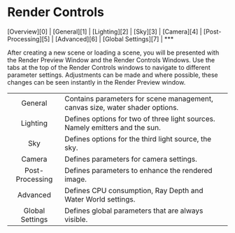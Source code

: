 <h1>Render Controls</h1>
[Overview][0] | [General][1] | [Lighting][2] | [Sky][3] | [Camera][4] | [Post-Processing][5] | [Advanced][6] | [Global Settings][7] |  
***

After creating a new scene or loading a scene, you will be presented with the Render Preview Window and the Render Controls Windows.  Use the tabs at the top of the Render Controls windows to navigate to different parameter settings.  Adjustments can be made and where possible, these changes can be seen instantly in the Render Preview window.

|           |           |
|:---------:|:----------|
|General    | Contains parameters for scene management, canvas size, water shader options. |
|Lighting   | Defines options for two of three light sources.  Namely emitters and the sun. |
|Sky        | Defines options for the third light source, the sky. |
|Camera     | Defines parameters for camera settings. |
|Post-Processing  | Defines parameters to enhance the rendered image. |
|Advanced   | Defines CPU consumption, Ray Depth and Water World settings. |
|Global Settings  | Defines global parameters that are always visible. |


[0]: overview.html
[1]: general.html
[2]: lighting.html
[3]: sky.html
[4]: camera.html
[5]: postprocessing.html
[6]: advanced.html
[7]: globalsettings.html


